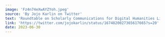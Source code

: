 ```yaml
---
image: 'Fz4n74eXwAYZYoh.jpeg'
source: 'By Jojo Karlin on Twitter'
text: 'Roundtable on Scholarly Communications for Digital Humanities Librarianship with @johnruss28 @ClaudiaEBerger @VisualizingPam Linsey Ford @rachellstarry @NickoalEichmann @DHandLib talking care & “infrastructure is people” #jojodoodles #dhmakes'
link: 'https://twitter.com/jojokarlin/status/1674820027365617665?s=20'
date: 2023-06-30
---
```

